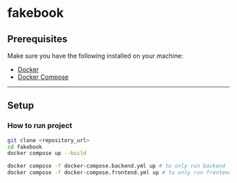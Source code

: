 # fakebook

## Prerequisites

Make sure you have the following installed on your machine:
- [Docker](https://docs.docker.com/get-docker/)
- [Docker Compose](https://docs.docker.com/compose/install/)

---

## Setup

### How to run project

```bash
git clone <repository_url>
cd fakebook
docker compose up --build

docker compose -f docker-compose.backend.yml up # to only run backend
docker compose -f docker-compose.frontend.yml up # to only run frontend
